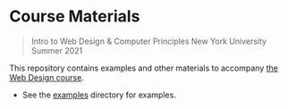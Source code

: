# Course Materials

> Intro to Web Design & Computer Principles
> New York University
> Summer 2021

This repository contains examples and other materials to accompany [the Web Design course](https://knowledge.kitchen/Web_Design_Schedule).

- See the [examples](./examples) directory for examples.
